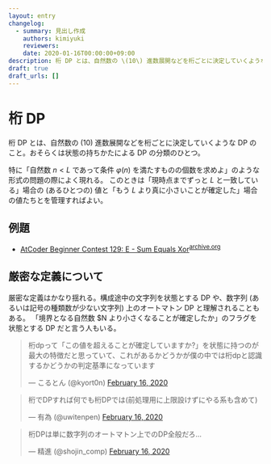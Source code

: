 ```yaml
---
layout: entry
changelog:
  - summary: 見出し作成
    authors: kimiyuki
    reviewers:
    date: 2020-01-16T00:00:00+09:00
description: 桁 DP とは、自然数の \(10\) 進数展開などを桁ごとに決定していくような DP のこと。状態の持ちかたによる DP の分類のひとつ。
draft: true
draft_urls: []
---
```


# 桁 DP

桁 DP とは、自然数の \(10\) 進数展開などを桁ごとに決定していくような DP のこと。おそらくは状態の持ちかたによる DP の分類のひとつ。

特に「自然数 $n \lt L$ であって条件 $\varphi(n)$ を満たすものの個数を求めよ」のような形式の問題の際によく現れる。
このときは「現時点までずっと $L$ と一致している」場合の (あるひとつの) 値と「もう $L$ より真に小さいことが確定した」場合の値たちとを管理すればよい。

## 例題

-   [AtCoder Beginner Contest 129: E - Sum Equals Xor](https://atcoder.jp/contests/abc129/tasks/abc129_e)<sup>[archive.org](https://web.archive.org/web/20210121051948/https://atcoder.jp/contests/abc129/tasks/abc129_e)</sup>


## 厳密な定義について

厳密な定義はかなり揺れる。構成途中の文字列を状態とする DP や、数字列 (あるいは記号の種類数が少ない文字列) 上のオートマトン DP と理解されることもある。 「境界となる自然数 $N より小さくなることが確定したか」のフラグを状態とする DP だと言う人もいる。


<blockquote class="twitter-tweet" data-partner="tweetdeck"><p lang="ja" dir="ltr">桁dpって「この値を超えることが確定していますか?」を状態に持つのが最大の特徴だと思っていて、これがあるかどうかが僕の中では桁dpと認識するかどうかの判定基準になっています</p>&mdash; こるとん (@kyort0n) <a href="https://twitter.com/kyort0n/status/1229096380431396864?ref_src=twsrc%5Etfw">February 16, 2020</a></blockquote>
<script async src="https://platform.twitter.com/widgets.js" charset="utf-8"></script>

<blockquote class="twitter-tweet" data-partner="tweetdeck"><p lang="ja" dir="ltr">桁でDPすれば何でも桁DPでは(前処理用に上限設けずにやる系も含めて)</p>&mdash; 有為 (@uwitenpen) <a href="https://twitter.com/uwitenpen/status/1229100036450996224?ref_src=twsrc%5Etfw">February 16, 2020</a></blockquote>
<script async src="https://platform.twitter.com/widgets.js" charset="utf-8"></script>

<blockquote class="twitter-tweet" data-partner="tweetdeck"><p lang="ja" dir="ltr">桁DPは単に数字列のオートマトン上でのDP全般だろ...</p>&mdash; 精進 (@shojin_comp) <a href="https://twitter.com/shojin_comp/status/1229099045475344384?ref_src=twsrc%5Etfw">February 16, 2020</a></blockquote>
<script async src="https://platform.twitter.com/widgets.js" charset="utf-8"></script>
